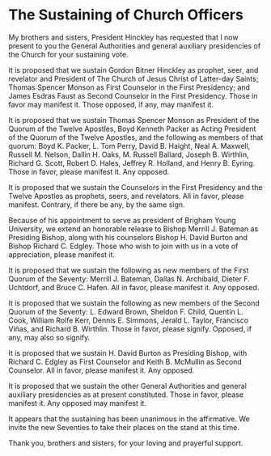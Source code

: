 # The Sustaining of Church Officers

My brothers and sisters, President Hinckley has requested that I now present
to you the General Authorities and general auxiliary presidencies of the
Church for your sustaining vote.

It is proposed that we sustain Gordon Bitner Hinckley as prophet, seer, and
revelator and President of The Church of Jesus Christ of Latter-day Saints;
Thomas Spencer Monson as First Counselor in the First Presidency; and James
Esdras Faust as Second Counselor in the First Presidency. Those in favor may
manifest it. Those opposed, if any, may manifest it.

It is proposed that we sustain Thomas Spencer Monson as President of the
Quorum of the Twelve Apostles, Boyd Kenneth Packer as Acting President of the
Quorum of the Twelve Apostles, and the following as members of that quorum:
Boyd K. Packer, L. Tom Perry, David B. Haight, Neal A. Maxwell, Russell M.
Nelson, Dallin H. Oaks, M. Russell Ballard, Joseph B. Wirthlin, Richard G.
Scott, Robert D. Hales, Jeffrey R. Holland, and Henry B. Eyring. Those in
favor, please manifest it. Any opposed.

It is proposed that we sustain the Counselors in the First Presidency and the
Twelve Apostles as prophets, seers, and revelators. All in favor, please
manifest. Contrary, if there be any, by the same sign.

Because of his appointment to serve as president of Brigham Young University,
we extend an honorable release to Bishop Merrill J. Bateman as Presiding
Bishop, along with his counselors Bishop H. David Burton and Bishop Richard C.
Edgley. Those who wish to join with us in a vote of appreciation, please
manifest it.

It is proposed that we sustain the following as new members of the First
Quorum of the Seventy: Merrill J. Bateman, Dallas N. Archibald, Dieter F.
Uchtdorf, and Bruce C. Hafen. All in favor, please manifest it. Any opposed.

It is proposed that we sustain the following as new members of the Second
Quorum of the Seventy: L. Edward Brown, Sheldon F. Child, Quentin L. Cook,
William Rolfe Kerr, Dennis E. Simmons, Jerald L. Taylor, Francisco Viñas, and
Richard B. Wirthlin. Those in favor, please signify. Opposed, if any, may also
so signify.

It is proposed that we sustain H. David Burton as Presiding Bishop, with
Richard C. Edgley as First Counselor and Keith B. McMullin as Second
Counselor. All in favor, please manifest it. Any opposed.

It is proposed that we sustain the other General Authorities and general
auxiliary presidencies as at present constituted. Those in favor, please
manifest it. Any opposed may manifest it.

It appears that the sustaining has been unanimous in the affirmative. We
invite the new Seventies to take their places on the stand at this time.

Thank you, brothers and sisters, for your loving and prayerful support.

